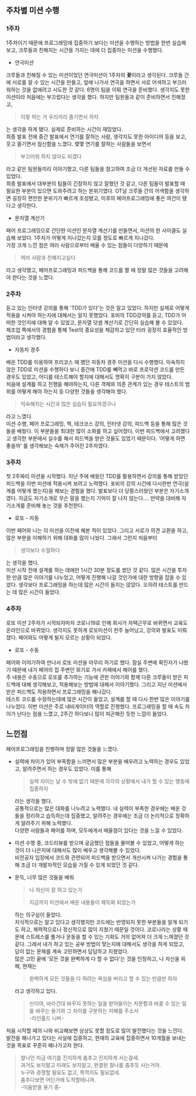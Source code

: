 ## 주차별 미션 수행

### 1주차

1주차이기 때문에 프로그래밍에 집중하기 보다는 미션을 수행하는 방법을 한번 실습해보고, 크루들과 친해지는 시간을 가지는 데에 더 집중하는 미션을 수행했다.
- 연극미션

크루들과 친해질 수 있는 미션이었던 연극미션이 1주차의 **꽃**이라고 생각된다. 크루들 간에 서로를 알 수 있는 시간을 만들고, 앞에 나가서 연극을 하면서 서로 어색하고 부끄러워하는 것을 없애려고 시도한 것 같다. 6명이 팀을 이뤄 연극을 준비했다. 생각지도 못한 미션이라 처음에는 부끄럽다는 생각을 했다. 하지만 팀원들과 같이 준비하면서 친해졌고, 
>이왕 하는 거 우리끼리 즐기면서 하자

는 생각을 하게 됐다. 실제로 준비하는 시간이 재밌었다.  
최종 발표 전에 중간 발표에서 연기를 잘하는 사람, 생각지도 못한 아이디어 등을 보고, 웃고 즐기면서 참신함을 느꼈다. 몇몇 연기를 잘하는 사람들을 보면서
>부끄러워 하지 않아도 되겠다

라고 같은 팀원들끼리 이야기했고, 다른 팀들을 참고하여 조금 더 개선된 자료를 만들 수 있었다.  
최종 발표에서 대부분의 팀들이 긴장하지 않고 잘했던 것 같고, 다른 팀들이 발표할 때 필요한 부분이 있으면 도와주려고 하는 분위기였다. OT날 크루들 간의 어색함을 생각하면 굉장히 편안한 분위기가 빠르게 조성됐고, 이후의 페어프로그래밍에 좋은 여건이 됐다고 생각한다.
- 문자열 계산기

페어 프로그래밍으로 간단한 미션인 문자열 계산기를 만들면서, 미션의 한 사이클도 실습해 보았다. 1주차가 어떻게 지나갔는지 모를 정도로 빠르게 지나갔다.  
가장 크게 느낀 점은 여러 사람으로부터 배울 수 있는 점들이 다양하기 때문에 
>여러 사람과 친해지고싶다

라고 생각했고, 페어프로그래밍과 피드백을 통해 코드를 짤 때 정말 많은 것들을 고려해야 한다는 것을 느꼈다.

### 2주차

듣고 있는 인터넷 강의를 통해 'TDD가 있다'는 것은 알고 있었다. 하지만 실제로 어떻게 적용을 시켜야 하는지에 대해서는 알지 못했었다. 포비의 TDD강의를 듣고, TDD가 어떠한 것인지에 대해 알 수 있었고, 문자열 덧셈 계산기로 간단히 실습해 볼 수 있었다.  
제조업 쪽에서의 경험을 통해 Test의 중요성을 체감하고 있던 터라 굉장히 효율적인 방법이라고 생각했다.
- 자동차 경주

배운 TDD를 이용하여 프리코스 때 했던 자동차 경주 미션을 다시 수행했다. 익숙하지 않은 TDD로 미션을 수행하다 보니 중간에 TDD를 빼먹고 바로 프로덕션 코드를 만든 경우도 있었고, 어디를 테스트해야 할지에 대해서도 명확히 구분이 가지 않았다.  
처음에 설계를 하고 진행을 해야하는지, 다른 객체와 의존 관계가 있는 경우 테스트의 범위를 어떻게 해야 하는지 등 다양한 것들을 생각해야 했다. 
>익숙해지는 시간과 많은 실습이 필요하겠구나

라고 느꼈다.  
미션 수행, 페어 프로그래밍, 책, 테크코스 강의, 인터넷 강의, 피드백 등을 통해 많은 것들을 배웠다. 이 부분들을 최대한 많이 소화를 하고 싶어졌다. 이번 피드백에서 고려했다고 생각한 부분에서 실수를 해서 피드백을 받은 것들도 있었기 때문이다. '어떻게 하면 좋을까' 를 생각해보는 숙제가 주어진 2주차였다.

### 3주차

첫 2주짜리 미션을 시작했다. 지난 주에 배웠던 TDD를 활용하면서 강의를 통해 받았던 피드백을 이번 미션에 적용시켜 보려고 노력했다. 포비의 강의 시간에 다시한번 연극(설계를 어떻게 했는지)을 해보는 경험을 했다. 발표보다 더 당황스러웠던 부분은 자기소개였다. 지금도 자기소개로 무슨 말을 했는지 기억이 잘 나지 않는다.... 만약을 대비해 자기소개를 준비해 놓는 것을 추천한다.
- 로또 - 자동

이번 페어와 나는 이 미션을 이전에 해본 적이 있었다. 그리고 서로가 의견 교환을 하고, 많은 부분을 이해하기 위해 대화를 많이 나눴다. 그래서 그런지 처음부터 
>생각보다 수월하다

는 생각을 했다.  
미션 시작 전에 설계를 하는 데에만 1시간 30분 정도를 썼던 것 같다. 많은 시간을 투자한 만큼 많은 이야기를 나누었고, 어떻게 진행해 나갈 것인가에 대한 방향을 잡을 수 있었다. 생각보다 프로그래밍을 하는데 많은 시간이 들지는 않았다. 오히려 테스트를 만드는 데 많은 시간이 들었다. 

### 4주차

로또 미션 2주차가 시작되자마자 코로나19로 인해 회사가 자택근무로 바뀌면서 교육도 온라인으로 바뀌었다. 생각지도 못하게 로또미션이 한주 늘어났고, 강의와 발표도 미뤄졌다. 페어와도 어떻게 될지 모르는 상황이 되었다.
- 로또 - 수동

페어와 이야기하여 만나서 로또 미션을 마무리 하기로 했다. 잠실 주변에 확진자가 나왔기 때문에 내가 페어의 집 주변인 회기로 가서 카페에서 페어를 했다.  
주 내용은 수동으로 로또를 추가하는 기능에 관한 이야기와 함께 다른 크루들이 받은 피드백에 대해 생각해보고, 적용해보는 방법에 대해서 이야기했다. 그리고 지난 미션에서 받은 피드백도 적용하면서 프로그래밍을 해나갔다.  
테스트 코드를 수정하는데에 많은 시간이 들었고, 설계를 할 때 다시 한번 많은 이야기를 나누었다. 이번 미션은 주로 네비게이터의 역할로 진행했다. 프로그래밍을 할 때 속도 차이가 난다는 점을 느꼈고, 2주간 하다보니 많이 피곤해진 듯한 느낌이 들었다.

## 느낀점

페어프로그래밍을 진행하며 정말 많은 것들을 느꼈다. 
* 실력에 차이가 있어 부족함을 느끼면서 많은 부분을 배우려고 노력하는 경우도 있었고, 알려주면서 하는 경우도 있었다. 이를 통해 
    >실력 차이는 날 수 밖에 없기 때문에 각각의 상황에서 내가 할 수 있는 행동에 집중하자

    라는 생각을 했다.  
    공통적으로는 많은 대화를 나누려고 노력했다. 내 실력이 부족한 경우에는 배운 것들을 정리하고 습득하는데 집중했고, 알려주는 경우에는 조금 더 논리적으로 정확하게 알려주기 위해 노력했다.  
    다양햔 사람들과 페어를 하며, 모두에게서 배울점이 있다는 것을 느낄 수 있었다.

* 미션 수행 중, 코드리뷰를 받으며 궁금했던 점들을 물어볼 수 있었고, 어떻게 하는 것이 더 나은지에 대해서도 많이 배우고 생각해볼 수 있었다.  
    비전공자 입장에서 코드와 관련되어 피드백을 받으면서 개선시켜 나가는 경험을 통해 조금 더 개발자적인 모습을 가질 수 있게 되었던 것 같다.

* 문득, 너무 많은 것들을 배워
    >나 자신이 잘 하고 있는가

    >지금까지 미션에서 배운 내용들이 체득화 되었는가

    하는 의구심이 들었다.  
    지식적으로는 알고 있다고 생각했지만 코드에는 반영되지 못한 부분들을 알게 되기도 하고, 체력적으로나 정신적으로 많이 지쳤기 때문일 것이다. 코로나라는 상황 때문에 스트레스를 풀거나 운동을 할 수 있는 기회도 거의 없어져 더 크게 느껴졌던 것 같다. 그래서 내가 하고 있는 공부 방법이 맞는지에 대해서도 생각을 하게 되었고, 답이 없는 문제를 계속 고민하면서 답답하고 지쳤었다.  
    많은 고민 끝에 '모든 것을 완벽하게 다 할 수 없다'는 것을 인정하고, 나 자신을 위해, 현재는 
    >완벽하게 모든 것들을 다 하려는 욕심을 버리고 할 수 있는 만큼만 하자

    라고 생각하고 있다.  
    >신이여, 바라건대 바꾸지 못하는 일을 받아들이는 차분함과 바꿀 수 있는 일을 바꾸는 용기와 그 차이를 구분하는 지혜를 주소서  
    -라인홀드 니버-

처음 시작할 때의 나와 비교해보면 상상도 못할 정도로 많이 발전했다는 것을 느낀다.  
발전을 해나가고 있다는 사실에 집중하고, 현재의 교육에 집중하면서 10개월을 보내는 것을 목표로 꾸준히 해나가고자 한다.

>찰나인 지금 여기를 진지하게 춤추고 진지하게 사는걸세.  
과거도 보지말고 미래도 보지말고, 완결된 찰나를 춤추듯 사는거야.  
누구와 경쟁할 필요도 없고, 목적지도 필요없네.  
춤추다보면 어딘가에 도착할테니까.  
-미움받을 용기 중-